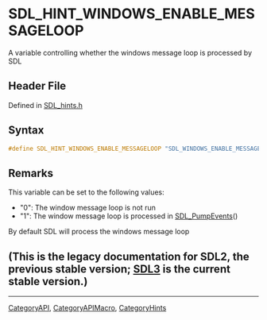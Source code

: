 # SDL_HINT_WINDOWS_ENABLE_MESSAGELOOP

A variable controlling whether the windows message loop is processed by SDL

## Header File

Defined in [SDL_hints.h](https://github.com/libsdl-org/SDL/blob/SDL2/include/SDL_hints.h)

## Syntax

```c
#define SDL_HINT_WINDOWS_ENABLE_MESSAGELOOP "SDL_WINDOWS_ENABLE_MESSAGELOOP"
```

## Remarks

This variable can be set to the following values:

- "0": The window message loop is not run
- "1": The window message loop is processed in
  [SDL_PumpEvents](SDL_PumpEvents)()

By default SDL will process the windows message loop

## (This is the legacy documentation for SDL2, the previous stable version; [SDL3](https://wiki.libsdl.org/SDL3/) is the current stable version.)



----
[CategoryAPI](CategoryAPI), [CategoryAPIMacro](CategoryAPIMacro), [CategoryHints](CategoryHints)

